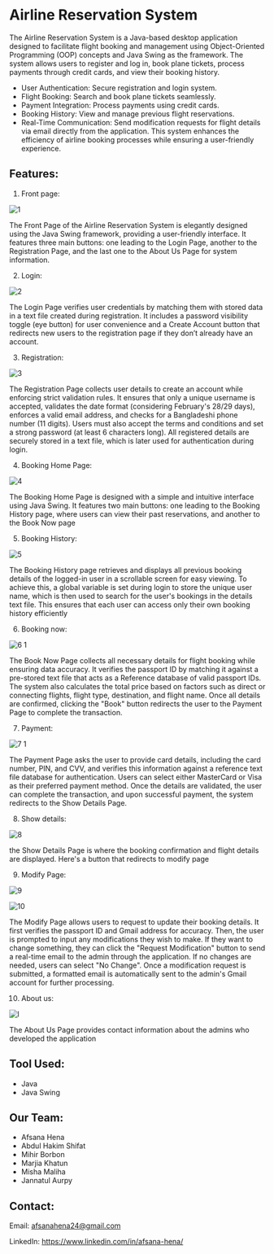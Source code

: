 
# Airline Reservation System

The Airline Reservation System is a Java-based desktop application designed to facilitate flight booking and management using Object-Oriented Programming (OOP) concepts and Java Swing as the framework. The system allows users to register and log in, book plane tickets, process payments through credit cards, and view their booking history.

- User Authentication: Secure registration and login system.
- Flight Booking: Search and book plane tickets seamlessly.
- Payment Integration: Process payments using credit cards.
- Booking History: View and manage previous flight reservations.
- Real-Time Communication: Send modification requests for flight details via email directly from the application.
This system enhances the efficiency of airline booking processes while ensuring a user-friendly experience.

## Features: 

1) Front page:
   
 ![1](https://github.com/user-attachments/assets/bad83fd7-40e9-4ef8-b025-f2e6c0dda30e)

The Front Page of the Airline Reservation System is elegantly designed using the Java Swing framework, providing a user-friendly interface. It features three main buttons: one leading to the Login Page, another to the Registration Page, and the last one to the About Us Page for system information. 

2) Login:

![2](https://github.com/user-attachments/assets/18b8a24d-a97d-41e7-bb20-92bfabf88a15)

The Login Page verifies user credentials by matching them with stored data in a text file created during registration. It includes a password visibility toggle (eye button) for user convenience and a Create Account button that redirects new users to the registration page if they don’t already have an account.

3) Registration:

![3](https://github.com/user-attachments/assets/b61f07e3-e4af-4053-a78d-8a0261367a6b)

The Registration Page collects user details to create an account while enforcing strict validation rules. It ensures that only a unique username is accepted, validates the date format (considering February's 28/29 days), enforces a valid email address, and checks for a Bangladeshi phone number (11 digits). Users must also accept the terms and conditions and set a strong password (at least 6 characters long). All registered details are securely stored in a text file, which is later used for authentication during login.

4) Booking Home Page:

![4](https://github.com/user-attachments/assets/cece4c2b-dc39-4509-8342-2cd42ca48163)

The Booking Home Page is designed with a simple and intuitive interface using Java Swing. It features two main buttons: one leading to the Booking History page, where users can view their past reservations, and another to the Book Now page

5) Booking History:

![5](https://github.com/user-attachments/assets/2833928d-ebd7-4249-b0d9-025ed9bb3581)

The Booking History page retrieves and displays all previous booking details of the logged-in user in a scrollable screen for easy viewing. To achieve this, a global variable is set during login to store the unique user name, which is then used to search for the user's bookings in the details text file. This ensures that each user can access only their own booking history efficiently

6) Booking now:

![6 1](https://github.com/user-attachments/assets/711a4431-82c7-494e-801c-aced90d24857)

The Book Now Page collects all necessary details for flight booking while ensuring data accuracy. It verifies the passport ID by matching it against a pre-stored text file that acts as a Reference database of valid passport IDs. The system also calculates the total price based on factors such as direct or connecting flights, flight type, destination, and flight name. Once all details are confirmed, clicking the "Book" button redirects the user to the Payment Page to complete the transaction.

7) Payment:

![7 1](https://github.com/user-attachments/assets/592f17b5-53a5-4d96-be60-9cc122134f31)

The Payment Page asks the user to provide card details, including the card number, PIN, and CVV, and verifies this information against a reference text file database for authentication. Users can select either MasterCard or Visa as their preferred payment method. Once the details are validated, the user can complete the transaction, and upon successful payment, the system redirects to the Show Details Page.

8) Show details:

![8](https://github.com/user-attachments/assets/97eda2d0-499e-4f28-a796-2f48bdbe4842)

the Show Details Page is where the booking confirmation and flight details are displayed. Here's a button that redirects to modify page

9) Modify Page:

![9](https://github.com/user-attachments/assets/f926efd7-6ff7-4dfa-bf58-6fef3d99fa69)


![10](https://github.com/user-attachments/assets/26f8d55e-a681-4d08-9210-3e56f646c366)

The Modify Page allows users to request to update their booking details. It first verifies the passport ID and Gmail address for accuracy. Then, the user is prompted to input any modifications they wish to make. If they want to change something, they can click the "Request Modification" button to send a real-time email to the admin through the application. If no changes are needed, users can select "No Change". Once a modification request is submitted, a formatted email is automatically sent to the admin's Gmail account for further processing.

10) About us:

![l](https://github.com/user-attachments/assets/88042661-77e5-4d36-ab0d-d2aad6f68ed0)

The About Us Page provides contact information about the admins who developed the application

## Tool Used: 
- Java
- Java Swing

## Our Team:
- Afsana Hena
- Abdul Hakim Shifat
- Mihir Borbon
- Marjia Khatun
- Misha Maliha
- Jannatul Aurpy

## Contact:
Email: afsanahena24@gmail.com

LinkedIn: https://www.linkedin.com/in/afsana-hena/









